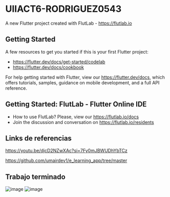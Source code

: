 # UIIACT6-RODRIGUEZ0543

A new Flutter project created with FlutLab - https://flutlab.io

## Getting Started

A few resources to get you started if this is your first Flutter project:

- https://flutter.dev/docs/get-started/codelab
- https://flutter.dev/docs/cookbook

For help getting started with Flutter, view our
https://flutter.dev/docs, which offers tutorials,
samples, guidance on mobile development, and a full API reference.

## Getting Started: FlutLab - Flutter Online IDE

- How to use FlutLab? Please, view our https://flutlab.io/docs
- Join the discussion and conversation on https://flutlab.io/residents

## Links de referencias

https://youtu.be/djcD2NZwXAc?si=7Fy0mJBWUDhYbTCz

https://github.com/umairdev1/e_learning_app/tree/master

## Trabajo terminado

![image](https://github.com/OneDavidrdz131/UIIACT6-0543/assets/143547422/b012e0a4-9d53-47bd-b0b9-b0acd479c569)
![image](https://github.com/OneDavidrdz131/UIIACT6-0543/assets/143547422/95e2d846-c2a3-4d68-b3a5-4c4c72a10ad2)


